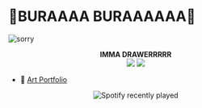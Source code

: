 # **🍍BURAAAA BURAAAAAA🍍**
![sorry](https://giffiles.alphacoders.com/353/35360.gif) 

<div align="center"><strong>IMMA DRAWERRRRR</strong></div>

<div align="center">
        <a href="https://web.facebook.com/raruraru.eri"><img src="https://img.shields.io/badge/Facebook-1877F2?style=for-the-badge&logo=facebook&logoColor=whit" /></a> <a href="https://x.com/ShouAmeee"><img src="https://img.shields.io/badge/X-000000?style=for-the-badge&logo=x&logoColor=white" /></a>
</div>

- 🎨 [Art Portfolio](https://www.pixiv.net/users/70731567)

<div align="center">
  <img src="https://spotify-recently-played-readme.vercel.app/api?count=5" alt="Spotify recently played"  />
</div>

